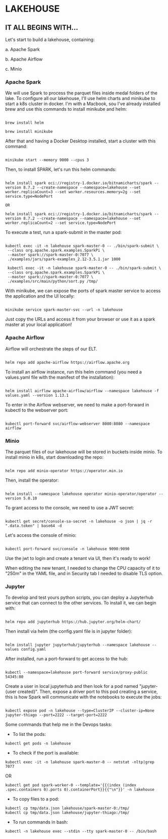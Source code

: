 # LAKEHOUSE

## IT ALL BEGINS WITH...
Let's start to build a lakehouse, containing:

a. Apache Spark 

b. Apache Airflow

c. Minio


### Apache Spark

We will use Spark to process the parquet files inside medal folders of the lake. To configure all our lakehouse, I'll use helm charts and minikube to start a k8s cluster in docker. I'm with a Macbook, sou I've already installed brew and use this commands to install minikube and helm:

```

brew install helm

brew install minikube

```

After that and having a Docker Desktop installed, start a cluster with this command:
```

minikube start --memory 9000 --cpus 3

```

Then, to install SPARK, let's run this helm commands:
```

helm install spark oci://registry-1.docker.io/bitnamicharts/spark --version 8.7.2 --create-namespace --namespace=lakehouse --set worker.replicaCount=3 --set worker.resources.memory=2g --set service.type=NodePort

OR

helm install spark oci://registry-1.docker.io/bitnamicharts/spark --version 8.7.2 --create-namespace --namespace=lakehouse --set worker.replicaCount=2 --set service.type=NodePort

```

To execute a test, run a spark-submit in the master pod:
```

kubectl exec -it -n lakehouse spark-master-0 -- ./bin/spark-submit \
 --class org.apache.spark.examples.SparkPi \
 --master spark://spark-master-0:7077 \
 ./examples/jars/spark-examples_2.12-3.5.1.jar 1000

 kubectl exec -it -n lakehouse spark-master-0 -- ./bin/spark-submit \
 --class org.apache.spark.examples.SparkPi \
 --master spark://spark-master-0:7077 \
 ./examples/src/main/python/sort.py /tmp/

```

With minikube, we can expose the ports of spark master service to access the application and the UI locally:
```

minikube service spark-master-svc --url -n lakehouse

```

Just copy the URLs and access it from your browser or use it as a spark master at your local application!


### Apache Airflow

Airflow will orchestrate the steps of our ELT.

```

helm repo add apache-airflow https://airflow.apache.org

```

To install an airflow instance, run this helm command (you need a values.yaml file with the manifest of the installation):
```

helm install airflow apache-airflow/airflow --namespace lakehouse -f values.yaml --version 1.13.1

````

To enter in the Airflow webserver, we need to make a port-forward in kubectl to the webserver port:
```

kubectl port-forward svc/airflow-webserver 8080:8080 --namespace airflow

```


### Minio

The parquet files of our lakehouse will be stored in buckets inside minio. To install minio in k8s, start downloading the repo:

```

helm repo add minio-operator https://operator.min.io

```

Then, install the operator:
```

helm install --namespace lakehouse operator minio-operator/operator --version 5.0.10

```

To grant access to the console, we need to use a JWT secret:
```

kubectl get secret/console-sa-secret -n lakehouse -o json | jq -r ".data.token" | base64 -d

```

Let's access the console of minio:
```

kubectl port-forward svc/console -n lakehouse 9090:9090

```

Use the jwt to login and create a tenant via UI, then it's ready to work!

When editing the new tenant, I needed to change the CPU capacity of it to "250m" in the YAML file, and in Security tab I needed to disable TLS option.


### Jupyter

To develop and test yours python scripts, you can deploy a Jupyterhub service that can connect to the other services. To install it, we can begin with:
```

helm repo add jupyterhub https://hub.jupyter.org/helm-chart/

```

Then install via helm (the config.yaml file is in jupyter folder):
```

helm install jupyter jupyterhub/jupyterhub --namespace lakehouse --values config.yaml

```

After installed, run a port-forward to get access to the hub:
```

kubectl --namespace=lakehouse port-forward service/proxy-public 54345:80

```

Create a user in local jupyterhub and then look for a pod named "jupyter-{user created}". Then, expose a driver port to this pod creating a service, this is how Spark will communicate with the notebooks to execute the jobs:
```

kubectl expose pod -n lakehouse --type=ClusterIP --cluster-ip=None jupyter-thiago --port=2222 --target-port=2222

```



Some commands that help me in the Devops tasks:

- To list the pods:
```
kubectl get pods -n lakehouse
```

- To check if the port is available:
```
kubectl exec -it -n lakehouse spark-master-0 -- netstat -nltp|grep 7077
```
OR
```
kubectl get pod spark-worker-0 --template='{{(index (index .spec.containers 0).ports 0).containerPort}}{{"\n"}}' -n lakehouse
```

- To copy files to a pod:
```
kubectl cp tmp/data.json lakehouse/spark-master-0:/tmp/
kubectl cp tmp/data.json lakehouse/jupyter-thiago:/tmp/
```

- To run commands in bash:
```
kubectl -n lakehouse exec --stdin --tty spark-master-0 -- /bin/bash 
```
